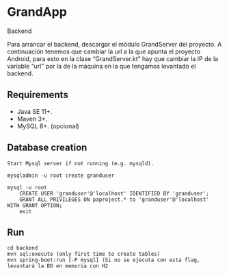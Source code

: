 # GrandApp

Backend

Para arrancar el backend, descargar el módulo GrandServer del proyecto.
A continuación tenemos que cambiar la url a la que apunta el proyecto Android, para esto en la clase “GrandServer.kt” hay que cambiar la IP de la variable “url” por la de la máquina en la que tengamos levantado el backend.
## Requirements

- Java SE 11+.
- Maven 3+.
- MySQL 8+. (opcional)

## Database creation

```
Start Mysql server if not running (e.g. mysqld).

mysqladmin -u root create granduser

mysql -u root
    CREATE USER 'granduser'@'localhost' IDENTIFIED BY 'granduser';
    GRANT ALL PRIVILEGES ON paproject.* to 'granduser'@'localhost' WITH GRANT OPTION;
    exit
```

## Run

```
cd backend
mvn sql:execute (only first time to create tables)
mvn spring-boot:run [-P mysql] (Si no se ejecuta con esta flag, levantará la BD en memoria con H2
```

